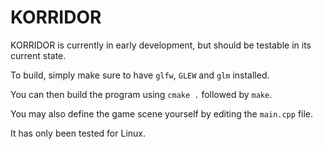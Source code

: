 # KORRIDOR

KORRIDOR is currently in early development, but should be testable in its current state.

To build, simply make sure to have `glfw`, `GLEW` and `glm` installed.

You can then build the program using `cmake .` followed by `make`.

You may also define the game scene yourself by editing the `main.cpp` file.

It has only been tested for Linux.
